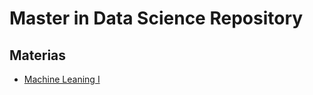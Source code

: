 # Master in Data Science Repository

## Materias

* [Machine Leaning I](/MachineLearning/Directorio.md)

